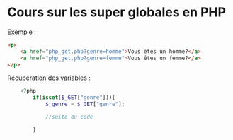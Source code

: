 # Cours sur les super globales en PHP
Exemple :
```html
<p>
    <a href="php_get.php?genre=homme">Vous êtes un homme?</a>
    <a href="php_get.php?genre=femme">Vous êtes un femme?</a>
</p>

```
Récupération des variables : 
```PHP
    <?php
        if(isset($_GET["genre"])){
            $_genre = $_GET["genre"];

            //suite du code

        }
```